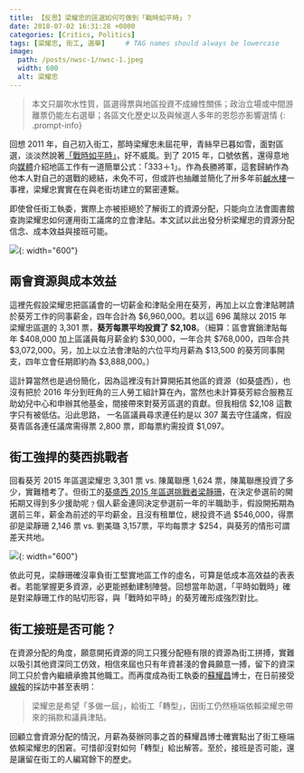 ```yaml
---
title: 【反思】梁耀忠的區選如何可做到「戰時如平時」？
date: 2018-07-02 16:31:28 +0800
categories: [Critics, Politics]
tags: [梁耀忠, 街工, 選舉]     # TAG names should always be lowercase
image: 
  path: /posts/nwsc-1/nwsc-1.jpeg
  width: 600
  alt: 梁耀忠
---
```


> 本文只屬吹水性質，區選得票與地區投資不成線性關係；政治立場或中間游離票仍能左右選舉；各區文化歷史以及與候選人多年的恩怨亦影響選情
{: .prompt-info}

回想 2011 年，自己初入街工，那時梁耀忠未屆花甲，青絲早已暮如雪，面對區選，淡淡然說著[「戰時如平時」](http://www.epochtimes.com/b5/11/11/2/n3418648.htm)，好不威風。到了 2015 年，口號依舊，還得意地向[媒體](https://theinitium.com/article/20151014-hongkong-districtcouncil01/)介紹地區工作有一道簡單公式：「333＋1」。作為長勝將軍，這套歸納作為他本人對自己的選戰的總結，未免不可，但或許也抽離並簡化了卅多年前[鹹水樓](https://zh.wikipedia.org/wiki/26%E5%BA%A7%E5%95%8F%E9%A1%8C%E5%85%AC%E5%B1%8B%E9%86%9C%E8%81%9E)一事裡，梁耀忠實實在在與老街坊建立的緊密連繫。

即使曾任街工執委，實際上亦被拒絕於了解街工的資源分配，只能向立法會圖書館查詢梁耀忠如何運用街工議席的立會津貼。本文試以此出發分析梁耀忠的資源分配信念、成本效益與接班可能。

![](/posts/nwsc-1/nwsc-2.png){: width="600"}

## 兩會資源與成本效益

這裡先假設梁耀忠把區議會的一切薪金和津貼全用在葵芳，再加上以立會津貼聘請於葵芳工作的同事薪金，四年合計為 $6,960,000。若以這 696 萬除以 2015 年梁耀忠區選的 3,301 票，**葵芳每票平均投資了 $2,108**。（細算：區會實銷津貼每年 $408,000 加上區議員每月薪金約 $30,000，一年合共 $768,000，四年合共 $3,072,000。另，加上以立法會津貼的六位平均月薪為 $13,500 的葵芳同事開支，四年立會任期即約為 $3,888,000。）

這計算當然也是過份簡化，因為這裡沒有計算開拓其他區的資源（如葵盛西），也沒有把於 2016 年分到旺角的三人勞工組計算在內，當然也未計算葵芳綜合服務互助幼兒中心和申辦其他基金，間接帶來對葵芳區選的貢獻。但我相信 $2,108 這數字只有被低估。沿此思路， 一名區議員尋求連任約是以 307 萬去守住議席，假設葵青區各連任議席需得票 2,800 票，即每票約需投資 $1,097。

## 街工強捍的葵西挑戰者

回看葵芳 2015 年區選梁耀忠 3,301 票 vs. 陳萬聯應 1,624 票，陳萬聯應投資了多少，實難稽考了。但街工的[葵盛西 2015 年區選挑戰者梁靜珊](https://www.inmediahk.net/node/1034363)，在決定參選前的開拓期又得到多少援助呢﹖個人薪金連同決定參選前一年的半職助手，假設開拓期為選前三年，薪金為前述的平均薪金，且沒有租單位，總投資不過 $546,000，得票卻是梁靜珊 2,146 票 vs. 劉美璐 3,157票，平均每票才 $254，與葵芳的情形可謂差天共地。

![](/posts/nwsc-1/nwsc-3.png){: width="600"}

依此可見，梁靜珊確沒辜負街工堅實地區工作的虛名，可算是低成本高效益的表表者。若能掌握更多資源，必更能撼動建制陣營。回想當年助選，「平時如戰時」確是對梁靜珊工作的貼切形容，與「戰時如平時」的葵芳確形成強烈對比。

## 街工接班是否可能？

在資源分配的角度，願意開拓資源的同工只獲分配極有限的資源為街工拼搏，實難以吸引其他資深同工仿效，相信來屆也只有年資甚淺的會員願意一搏，留下的資深同工只於會內繼續承擔其他職工。而再度成為街工執委的[蘇耀昌](https://www.hk01.com/%E7%A4%BE%E6%9C%83%E6%96%B0%E8%81%9E/185467/%E8%A1%97%E5%B7%A5%E5%89%8D%E5%9F%B7%E5%A7%94%E8%98%87%E8%80%80%E6%98%8C%E5%85%AC%E9%96%8B%E9%8C%84%E9%9F%B3-%E5%86%80%E9%82%84%E5%8E%9F%E6%A2%81%E8%80%80%E5%BF%A0%E5%8F%AB%E5%93%A1%E5%B7%A5-%E5%81%9A%E7%BE%A9%E5%B7%A5-%E4%BA%8B%E5%AF%A6)博士，在日前接受[線報](http://linepost.hk/index.php/news/2204-d20180701-689)的採訪中甚至表明：

> 梁耀忠是希望「多做一屆」，給街工「轉型」，因街工仍然極端依賴梁耀忠帶來的捐款和議員津貼。

回顧立會資源分配的情況，月薪為葵辦同事之首的蘇耀昌博士確實點出了街工極端依賴梁耀忠的困窘。可惜卻沒對如何「轉型」給出解答。至於，接班是否可能，還是讓留在街工的人編寫餘下的歷史。